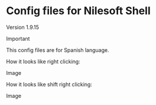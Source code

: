 # Config files for Nilesoft Shell

Version 1.9.15

> [!IMPORTANT]
> This config files are for Spanish language.

How it looks like right clicking:

Image

How it looks like shift right clicking:

Image

